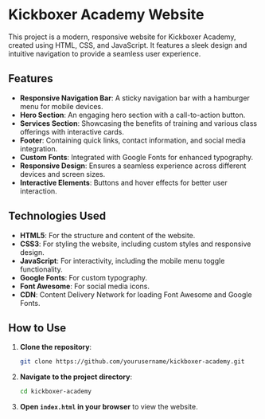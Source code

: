# Kickboxer Academy Website

This project is a modern, responsive website for Kickboxer Academy, created using HTML, CSS, and JavaScript. It features a sleek design and intuitive navigation to provide a seamless user experience.

## Features

- **Responsive Navigation Bar**: A sticky navigation bar with a hamburger menu for mobile devices.
- **Hero Section**: An engaging hero section with a call-to-action button.
- **Services Section**: Showcasing the benefits of training and various class offerings with interactive cards.
- **Footer**: Containing quick links, contact information, and social media integration.
- **Custom Fonts**: Integrated with Google Fonts for enhanced typography.
- **Responsive Design**: Ensures a seamless experience across different devices and screen sizes.
- **Interactive Elements**: Buttons and hover effects for better user interaction.

## Technologies Used

- **HTML5**: For the structure and content of the website.
- **CSS3**: For styling the website, including custom styles and responsive design.
- **JavaScript**: For interactivity, including the mobile menu toggle functionality.
- **Google Fonts**: For custom typography.
- **Font Awesome**: For social media icons.
- **CDN**: Content Delivery Network for loading Font Awesome and Google Fonts.

## How to Use

1. **Clone the repository**:
    ```bash
    git clone https://github.com/yourusername/kickboxer-academy.git
    ```
2. **Navigate to the project directory**:
    ```bash
    cd kickboxer-academy
    ```
3. **Open `index.html` in your browser** to view the website.





